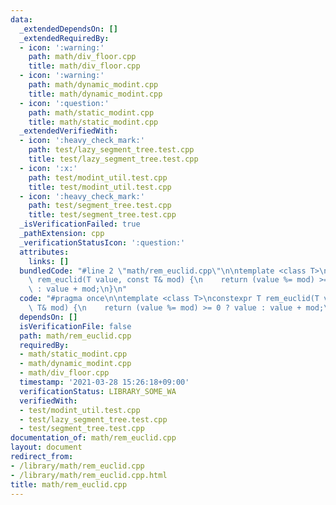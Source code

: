 ```yaml
---
data:
  _extendedDependsOn: []
  _extendedRequiredBy:
  - icon: ':warning:'
    path: math/div_floor.cpp
    title: math/div_floor.cpp
  - icon: ':warning:'
    path: math/dynamic_modint.cpp
    title: math/dynamic_modint.cpp
  - icon: ':question:'
    path: math/static_modint.cpp
    title: math/static_modint.cpp
  _extendedVerifiedWith:
  - icon: ':heavy_check_mark:'
    path: test/lazy_segment_tree.test.cpp
    title: test/lazy_segment_tree.test.cpp
  - icon: ':x:'
    path: test/modint_util.test.cpp
    title: test/modint_util.test.cpp
  - icon: ':heavy_check_mark:'
    path: test/segment_tree.test.cpp
    title: test/segment_tree.test.cpp
  _isVerificationFailed: true
  _pathExtension: cpp
  _verificationStatusIcon: ':question:'
  attributes:
    links: []
  bundledCode: "#line 2 \"math/rem_euclid.cpp\"\n\ntemplate <class T>\nconstexpr T\
    \ rem_euclid(T value, const T& mod) {\n    return (value %= mod) >= 0 ? value\
    \ : value + mod;\n}\n"
  code: "#pragma once\n\ntemplate <class T>\nconstexpr T rem_euclid(T value, const\
    \ T& mod) {\n    return (value %= mod) >= 0 ? value : value + mod;\n}\n"
  dependsOn: []
  isVerificationFile: false
  path: math/rem_euclid.cpp
  requiredBy:
  - math/static_modint.cpp
  - math/dynamic_modint.cpp
  - math/div_floor.cpp
  timestamp: '2021-03-28 15:26:18+09:00'
  verificationStatus: LIBRARY_SOME_WA
  verifiedWith:
  - test/modint_util.test.cpp
  - test/lazy_segment_tree.test.cpp
  - test/segment_tree.test.cpp
documentation_of: math/rem_euclid.cpp
layout: document
redirect_from:
- /library/math/rem_euclid.cpp
- /library/math/rem_euclid.cpp.html
title: math/rem_euclid.cpp
---
```

